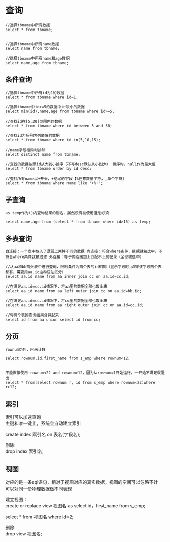 # 查询

```
//选择tbname中所有数据
select * from tbname;


//选择tbname中所有name数据
select name from tbname;

//选择tbname中所有name和age数据
select name,age from tbname;  
```

## 条件查询

```
//选择tbname中所有id为1的数据
select * from tbname where id=1;

//选择tbname中id>=5的数据中id最小的数据
select min(id),name,age from tbname where id>=5;

//查找id在[5,30]范围内的数据
select * from tbname where id between 5 and 30;

//查找id为括号内列举值的数据
select * from tbname where id in(5,10,15);

//name字段相同时排除
select distinct name from tbname;

//查找的数据按照id从大到小排序（不写desc默认从小到大） 排序时，null作为最大值
select * from tbname order by id desc;

//查找所有name以+开头，+结尾的字段【%任意数量字符，_单个字符】
select * from tbname where name like '+%+';
```

## 子查询

```
as temp作为()内查询结果的别名，虽然没有被使用但是必须

select name,age from (select * from tbname where id>15) as temp;
```

## 多表查询

```
自连接：一个表中放入了逻辑上两种不同的数据 内连接：符合where条件，数据就被选中，不符合where条件就被过滤 外连接：等于内连接加上匹配不上的记录（全部被选中）

//从aa和bb两张表中进行查询，限制条件为两个表的id相同（显示字段时,如果该字段两个表都有，需要用aa.id这种语法区分）
select aa.id name from aa inner join cc on aa.id=cc.id;

//在满足aa.id=cc.id情况下，将aa里的数据全部也取出来
select aa.id name from aa left outer join cc on aa.id=bb.id;

//在满足aa.id=cc.id情况下，将cc里的数据全部也取出来
select aa.id name from aa right outer join cc on aa.id=cc.id;

//将两个表的查询结果合并起来
select id from aa union select id from cc;
```

## 分页

```
rownum伪列，用来计数

select rownum,id,first_name from s_emp where rownum<12;


不能直接使用 rownum<22 and rownum>12，因为从rownum=1开始运行，一开始不满足就退出
select * from(select rownum r, id from s_emp where rownum<22)where r>12;
```

## 索引

索引可以加速查询  
主键和唯一键上，系统会自动建立索引

create index 索引名 on 表名(字段名);

删除:  
drop index 索引名;

## 视图

对应的是一条sql语句，相对于视图对应的真实数据，视图的空间可以忽略不计  
可以对同一份物理数据做不同表现

建立视图：  
create or replace view 视图名 as select id，first_name from s_emp;

select * from 视图名 where id=2;

删除:  
drop view 视图名;
